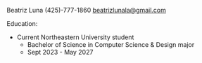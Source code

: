 Beatriz Luna
(425)-777-1860
beatrizlunala@gmail.com

Education:
- Current Northeastern University student
	- Bachelor of Science in Computer Science & Design major
	- Sept 2023 - May 2027
